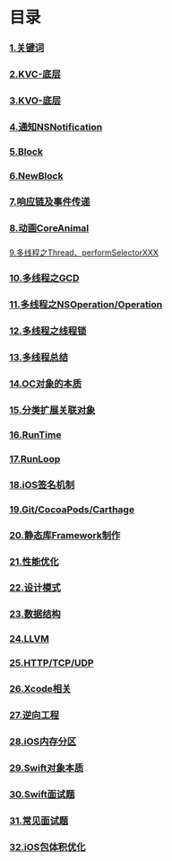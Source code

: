 #  目录

### [1.关键词](https://github.com/WGFcode/WGFcodeNotes/blob/master/WGFcodeNotes/WGReadMe/KeyWords.md)

### [2.KVC-底层](https://github.com/WGFcode/WGFcodeNotes/blob/master/WGFcodeNotes/WGReadMe/KVC.md)

### [3.KVO-底层](https://github.com/WGFcode/WGFcodeNotes/blob/master/WGFcodeNotes/WGReadMe/KVO.md)

### [4.通知NSNotification](https://github.com/WGFcode/WGFcodeNotes/blob/master/WGFcodeNotes/WGReadMe/NSNotification.md)

### [5.Block](https://github.com/WGFcode/WGFcodeNotes/blob/master/WGFcodeNotes/WGReadMe/Block.md)

### [6.NewBlock](https://github.com/WGFcode/WGFcodeNotes/blob/master/WGFcodeNotes/WGReadMe/NewBlock.md)

### [7.响应链及事件传递](https://github.com/WGFcode/WGFcodeNotes/blob/master/WGFcodeNotes/WGReadMe/Response.md)

### [8.动画CoreAnimal](https://github.com/WGFcode/WGFcodeNotes/blob/master/WGFcodeNotes/WGReadMe/CoreAnimal.md)

###
[9.多线程之Thread、performSelectorXXX](https://github.com/WGFcode/WGFcodeNotes/blob/master/WGFcodeNotes/WGReadMe/NSThread.md)

### [10.多线程之GCD](https://github.com/WGFcode/WGFcodeNotes/blob/master/WGFcodeNotes/WGReadMe/GCD.md)

### [11.多线程之NSOperation/Operation](https://github.com/WGFcode/WGFcodeNotes/blob/master/WGFcodeNotes/WGReadMe/NSOperation.md)

### [12.多线程之线程锁](https://github.com/WGFcode/WGFcodeNotes/blob/master/WGFcodeNotes/WGReadMe/ThreadLock.md)

### [13.多线程总结](https://github.com/WGFcode/WGFcodeNotes/blob/master/WGFcodeNotes/WGReadMe/ThreadSummary.md)

### [14.OC对象的本质](https://github.com/WGFcode/WGFcodeNotes/blob/master/WGFcodeNotes/WGReadMe/OC对象的本质.md)

### [15.分类扩展关联对象](https://github.com/WGFcode/WGFcodeNotes/blob/master/WGFcodeNotes/WGReadMe/分类扩展关联对象.md)

### [16.RunTime](https://github.com/WGFcode/WGFcodeNotes/blob/master/WGFcodeNotes/WGReadMe/RunTime.md)

### [17.RunLoop](https://github.com/WGFcode/WGFcodeNotes/blob/master/WGFcodeNotes/WGReadMe/RunLoop.md)

### [18.iOS签名机制](https://github.com/WGFcode/WGFcodeNotes/blob/master/WGFcodeNotes/WGReadMe/iOS签名机制.md)

### [19.Git/CocoaPods/Carthage](https://github.com/WGFcode/WGFcodeNotes/blob/master/WGFcodeNotes/WGReadMe/gitCocoaPodsCarthage.md)


### [20.静态库Framework制作](https://github.com/WGFcode/WGFcodeNotes/blob/master/WGFcodeNotes/WGReadMe/Framework.md)

### [21.性能优化](https://github.com/WGFcode/WGFcodeNotes/blob/master/WGFcodeNotes/WGReadMe/性能优化.md)

### [22.设计模式](https://github.com/WGFcode/WGFcodeNotes/blob/master/WGFcodeNotes/WGReadMe/设计模式.md)

### [23.数据结构](https://github.com/WGFcode/WGFcodeNotes/blob/master/WGFcodeNotes/WGReadMe/数据结构.md)

### [24.LLVM](https://github.com/WGFcode/WGFcodeNotes/blob/master/WGFcodeNotes/WGReadMe/LLVM.md)

### [25.HTTP/TCP/UDP](https://github.com/WGFcode/WGFcodeNotes/blob/master/WGFcodeNotes/WGReadMe/HTTPTCPUDP.md)

### [26.Xcode相关](https://github.com/WGFcode/WGFcodeNotes/blob/master/WGFcodeNotes/WGReadMe/Xcode相关.md)


### [27.逆向工程](https://github.com/WGFcode/WGFcodeNotes/blob/master/WGFcodeNotes/WGReadMe/逆向工程.md)


### [28.iOS内存分区](https://github.com/WGFcode/WGFcodeNotes/blob/master/WGFcodeNotes/WGReadMe/iOS内存相关.md)


### [29.Swift对象本质](https://github.com/WGFcode/WGFcodeNotes/blob/master/WGFcodeNotes/WGReadMe/Swift对象本质.md)

### [30.Swift面试题](https://github.com/WGFcode/WGFcodeNotes/blob/master/WGFcodeNotes/WGReadMe/swift面试题.md)

### [31.常见面试题](https://github.com/WGFcode/WGFcodeNotes/blob/master/WGFcodeNotes/WGReadMe/常见面试题.md)

### [32.iOS包体积优化](https://github.com/WGFcode/WGFcodeNotes/blob/master/WGFcodeNotes/WGReadMe/iOS包体积优化.md) 
